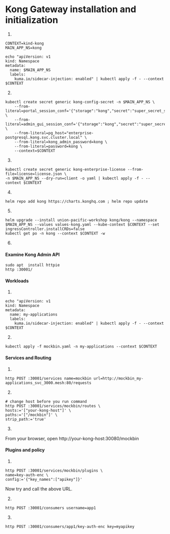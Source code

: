 # Kong Gateway installation and initialization

1.

```
CONTEXT=kind-kong
MAIN_APP_NS=kong

echo "apiVersion: v1
kind: Namespace
metadata:
  name: $MAIN_APP_NS
  labels:
    kuma.io/sidecar-injection: enabled" | kubectl apply -f - --context $CONTEXT
```

2.

```
kubectl create secret generic kong-config-secret -n $MAIN_APP_NS \
    --from-literal=portal_session_conf='{"storage":"kong","secret":"super_secret_salt_string","cookie_name":"portal_session","cookie_samesite":"off","cookie_secure":false}' \
    --from-literal=admin_gui_session_conf='{"storage":"kong","secret":"super_secret_salt_string","cookie_name":"admin_session","cookie_samesite":"off","cookie_secure":false}' \
    --from-literal=pg_host="enterprise-postgresql.kong.svc.cluster.local" \
    --from-literal=kong_admin_password=kong \
    --from-literal=password=kong \
    --context=$CONTEXT
```

3.

```
kubectl create secret generic kong-enterprise-license --from-file=license=license.json \
-n $MAIN_APP_NS --dry-run=client -o yaml | kubectl apply -f - --context $CONTEXT
```

4.

```
helm repo add kong https://charts.konghq.com ; helm repo update
```

5.

```
helm upgrade --install union-pacific-workshop kong/kong --namespace $MAIN_APP_NS --values values-kong.yaml --kube-context $CONTEXT --set ingressController.installCRDs=false
kubectl get po -n kong --context $CONTEXT -w
```

6.

#### Examine Kong Admin API
```
sudo apt  install httpie
http :30001/
```

#### Workloads

1.

```
echo "apiVersion: v1
kind: Namespace
metadata:
  name: my-applications
  labels:
    kuma.io/sidecar-injection: enabled" | kubectl apply -f - --context $CONTEXT
```
2.

```
kubectl apply -f mockbin.yaml -n my-applications --context $CONTEXT
```

#### Services and Routing
1.
```
http POST :30001/services name=mockbin url=http://mockbin_my-applications_svc_3000.mesh:80/requests
```

2.

```
# change host before you run command
http POST :30001/services/mockbin/routes \
hosts:='["your-kong-host"]' \
paths:='["/mockbin"]' \
strip_path:='true'
```

3.
From your browser, open http://your-kong-host:30080/mockbin

#### Plugins and policy
1.
```
http POST :30001/services/mockbin/plugins \
name=key-auth-enc \
config:='{"key_names":["apikey"]}'
```

Now try and call the above URL.

2.
```
http POST :30001/consumers username=app1
```
3.
```
http POST :30001/consumers/app1/key-auth-enc key=myapikey
```
